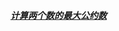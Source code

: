 ##### [计算两个数的最大公约数](https://github.com/Egnaxela/java_journey_learning/blob/master/src/com/algorithms/GreatestCommonDivisor.java) 
